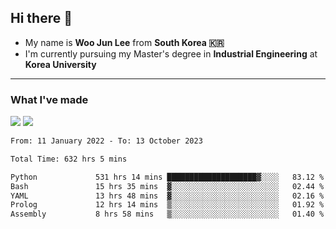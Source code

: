 ## Hi there 👋

- My name is **Woo Jun Lee** from **South Korea 🇰🇷**
- I'm currently pursuing my Master's degree in **Industrial Engineering** at **Korea University**

---

### What I've made

<a href="https://share.streamlit.io/tomtom1103/kuiai_hackathon_2022/main/JL_app.py"><img src="https://img.shields.io/badge/Journey Lee-161B22?style=for-the-badge&logo=streamlit&logoColor=FF4B4B"/></a> <a href="https://jeon-100.github.io/Dangzang/"><img src="https://img.shields.io/badge/당신을 위한 장학금, 당장!-161B22?style=for-the-badge&logo=react&logoColor=#61DAFB"/></a>

<!--START_SECTION:waka-->

```txt
From: 11 January 2022 - To: 13 October 2023

Total Time: 632 hrs 5 mins

Python             531 hrs 14 mins ████████████████████▓░░░░   83.12 %
Bash               15 hrs 35 mins  ▓░░░░░░░░░░░░░░░░░░░░░░░░   02.44 %
YAML               13 hrs 48 mins  ▓░░░░░░░░░░░░░░░░░░░░░░░░   02.16 %
Prolog             12 hrs 14 mins  ▒░░░░░░░░░░░░░░░░░░░░░░░░   01.92 %
Assembly           8 hrs 58 mins   ▒░░░░░░░░░░░░░░░░░░░░░░░░   01.40 %
```

<!--END_SECTION:waka-->
